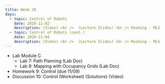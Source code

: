 ```yaml
---
title: Week 10
days:
  - topic: Control of Robots 
    date: 2020-11-02
    description: (Video) <br />  (Lecture Slides) <br /> Reading - MLS 4.5, 4.6
  - topic: Control of Robots (cont.)
    date: 2020-11-04
    description: (Video) <br />  (Lecture Slides) <br /> Reading - MLS 4.5, 4.6
---
```


- Lab Module C
	- Lab 7: Path Planning (Lab Doc)
	- Lab 8: Mapping with Occupancy Grids (Lab Doc)
- Homework 9: Control (due 11/09)
- Discussion 10: Control (Worksheet) (Solutions) (Video)



